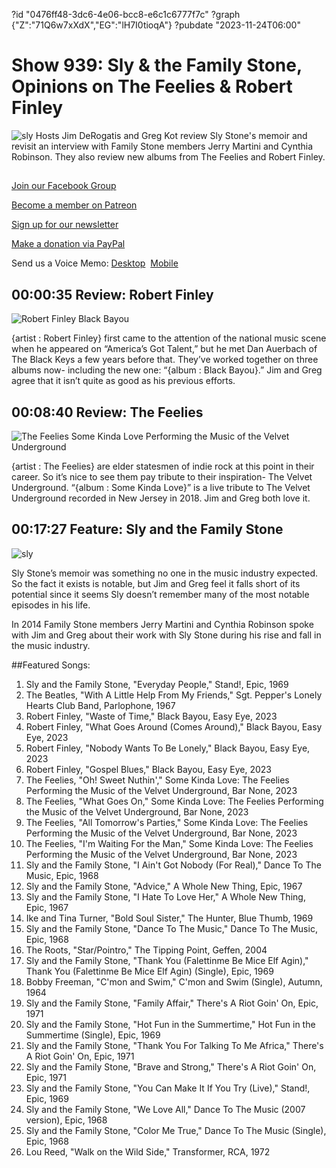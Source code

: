 ?id "0476ff48-3dc6-4e06-bcc8-e6c1c6777f7c"
?graph {"Z":"71Q6w7xXdX","EG":"lH7I0tioqA"}
?pubdate "2023-11-24T06:00"
# Show 939: Sly & the Family Stone, Opinions on The Feelies & Robert Finley
![sly](https://static.soundopinions.org/images/2023/71i8-hztvhl-ac-uf1000-1000-ql80.jpg)
Hosts Jim DeRogatis and Greg Kot review Sly Stone's memoir and revisit an interview with Family Stone members Jerry Martini and Cynthia Robinson. They also review new albums from The Feelies and Robert Finley.

## 

[Join our Facebook Group](https://bit.ly/3sivr9T)

[Become a member on Patreon](https://bit.ly/3slWZvc)

[Sign up for our newsletter](https://bit.ly/3eEvRnG)

[Make a donation via PayPal](https://bit.ly/3dmt9lU)

Send us a Voice Memo: [Desktop](bit.ly/2RyD5Ah)  [Mobile](sayhi.chat/soundops)


## 00:00:35 Review: Robert Finley

![Robert Finley Black Bayou](https://static.soundopinions.org/assets/939/Z10.jpg)

{artist : Robert Finley} first came to the attention of the national music scene when he appeared on “America’s Got Talent,” but he met Dan Auerbach of The Black Keys a few years before that. They’ve worked together on three albums now- including the new one: “{album : Black Bayou}.” Jim and Greg agree that it isn’t quite as good as his previous efforts.


## 00:08:40 Review: The Feelies

![The Feelies Some Kinda Love Performing the Music of the Velvet Underground](https://static.soundopinions.org/assets/939/EG8.jpg)

{artist : The Feelies} are elder statesmen of indie rock at this point in their career. So it’s nice to see them pay tribute to their inspiration- The Velvet Underground. “{album : Some Kinda Love}” is a live tribute to The Velvet Underground recorded in New Jersey in 2018. Jim and Greg both love it.


## 00:17:27 Feature: Sly and the Family Stone
![sly](https://static.soundopinions.org/images/2023/71i8-hztvhl-ac-uf1000-1000-ql80.jpg)

Sly Stone’s memoir was something no one in the music industry expected. So the fact it exists is notable, but Jim and Greg feel it falls short of its potential since it seems Sly doesn’t remember many of the most notable episodes in his life. 

In 2014 Family Stone members Jerry Martini and Cynthia Robinson spoke with Jim and Greg about their work with Sly Stone during his rise and fall in the music industry.



##Featured Songs:

1. Sly and the Family Stone, "Everyday People," Stand!, Epic, 1969
1. The Beatles, "With A Little Help From My Friends," Sgt. Pepper's Lonely Hearts Club Band, Parlophone, 1967
1. Robert Finley, "Waste of Time," Black Bayou, Easy Eye, 2023
1. Robert Finley, "What Goes Around (Comes Around)," Black Bayou, Easy Eye, 2023
1. Robert Finley, "Nobody Wants To Be Lonely," Black Bayou, Easy Eye, 2023
1. Robert Finley, "Gospel Blues," Black Bayou, Easy Eye, 2023
1. The Feelies, "Oh! Sweet Nuthin'," Some Kinda Love: The Feelies Performing the Music of the Velvet Underground, Bar None, 2023
1. The Feelies, "What Goes On," Some Kinda Love: The Feelies Performing the Music of the Velvet Underground, Bar None, 2023
1. The Feelies, "All Tomorrow's Parties," Some Kinda Love: The Feelies Performing the Music of the Velvet Underground, Bar None, 2023
1. The Feelies, "I'm Waiting For the Man," Some Kinda Love: The Feelies Performing the Music of the Velvet Underground, Bar None, 2023
1. Sly and the Family Stone, "I Ain't Got Nobody (For Real)," Dance To The Music, Epic, 1968
1. Sly and the Family Stone, "Advice," A Whole New Thing, Epic, 1967
1. Sly and the Family Stone, "I Hate To Love Her," A Whole New Thing, Epic, 1967
1. Ike and Tina Turner, "Bold Soul Sister," The Hunter, Blue Thumb, 1969
1. Sly and the Family Stone, "Dance To The Music," Dance To The Music, Epic, 1968
1. The Roots, "Star/Pointro," The Tipping Point, Geffen, 2004
1. Sly and the Family Stone, "Thank You (Falettinme Be Mice Elf Agin)," Thank You (Falettinme Be Mice Elf Agin) (Single), Epic, 1969
1. Bobby Freeman, "C'mon and Swim," C'mon and Swim (Single), Autumn, 1964
1. Sly and the Family Stone, "Family Affair," There's A Riot Goin' On, Epic, 1971
1. Sly and the Family Stone, "Hot Fun in the Summertime," Hot Fun in the Summertime (Single), Epic, 1969
1. Sly and the Family Stone, "Thank You For Talking To Me Africa," There's A Riot Goin' On, Epic, 1971
1. Sly and the Family Stone, "Brave and Strong," There's A Riot Goin' On, Epic, 1971
1. Sly and the Family Stone, "You Can Make It If You Try (Live)," Stand!, Epic, 1969
1. Sly and the Family Stone, "We Love All," Dance To The Music (2007 version), Epic, 1968
1. Sly and the Family Stone, "Color Me True," Dance To The Music (Single), Epic, 1968
1. Lou Reed, "Walk on the Wild Side," Transformer, RCA, 1972
